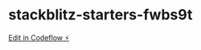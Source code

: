 # stackblitz-starters-fwbs9t

[Edit in Codeflow ⚡️](https://stackblitz.com/~/github.com/Fmella/stackblitz-starters-fwbs9t)